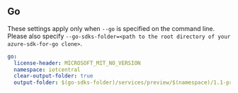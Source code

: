 ## Go

These settings apply only when `--go` is specified on the command line.
Please also specify `--go-sdks-folder=<path to the root directory of your azure-sdk-for-go clone>`.

```yaml $(go)
go:
  license-header: MICROSOFT_MIT_NO_VERSION
  namespace: iotcentral
  clear-output-folder: true
  output-folder: $(go-sdks-folder)/services/preview/$(namespace)/1.1-preview/$(namespace)
```